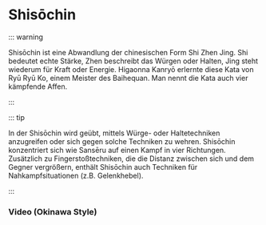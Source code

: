 # Shisōchin

::: warning

Shisōchin ist eine Abwandlung der chinesischen Form Shi Zhen Jing. Shi bedeutet echte Stärke, Zhen beschreibt das Würgen oder Halten, Jing steht wiederum für Kraft oder Energie. Higaonna Kanryō erlernte diese Kata von Ryū Ryū Ko, einem Meister des Baihequan. Man nennt die Kata auch vier kämpfende Affen.

:::

::: tip

In der Shisōchin wird geübt, mittels Würge- oder Haltetechniken anzugreifen oder sich gegen solche Techniken zu wehren. Shisōchin konzentriert sich wie Sansēru auf einen Kampf in vier Richtungen. Zusätzlich zu Fingerstoßtechniken, die die Distanz zwischen sich und dem Gegner vergrößern, enthält Shisōchin auch Techniken für Nahkampfsituationen (z.B. Gelenkhebel).

:::

### Video (Okinawa Style)

<YouTube videoid="NBoU_T8VF_0" />